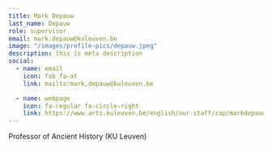 ```yaml
---
title: Mark Depauw
last_name: Depauw
role: supervisor
email: mark.depauw@kuleuven.be
image: "/images/profile-pics/depauw.jpeg"
description: this is meta description
social:
  - name: email
    icon: fab fa-at
    link: mailto:mark.depauw@kuleuven.be

  - name: webpage
    icon: fa-regular fa-circle-right
    link: https://www.arts.kuleuven.be/english/our-staff/zap/markdepauw
---
```


Professor of Ancient History (KU Leuven)